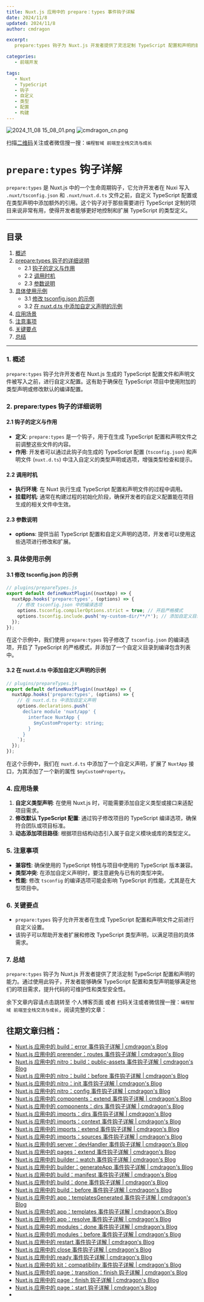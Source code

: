 ```yaml
---
title: Nuxt.js 应用中的 prepare：types 事件钩子详解
date: 2024/11/8
updated: 2024/11/8
author: cmdragon

excerpt:
   prepare:types 钩子为 Nuxt.js 开发者提供了灵活定制 TypeScript 配置和声明的能力。通过使用此钩子，开发者能够确保 TypeScript 配置和类型声明能够满足他们的项目需求，提升代码的可维护性和类型安全性。

categories:
   - 前端开发

tags:
   - Nuxt
   - TypeScript
   - 钩子
   - 自定义
   - 类型
   - 配置
   - 构建
---
```


<img src="https://static.cmdragon.cn/blog/images/2024_11_08 15_08_01.png@blog" title="2024_11_08 15_08_01.png" alt="2024_11_08 15_08_01.png"/>

<img src="https://static.cmdragon.cn/blog/images/cmdragon_cn.png" title="cmdragon_cn.png" alt="cmdragon_cn.png"/>


扫描[二维码](https://static.cmdragon.cn/blog/images/cmdragon_cn.png)关注或者微信搜一搜：`编程智域 前端至全栈交流与成长`

# `prepare:types` 钩子详解

`prepare:types` 是 Nuxt.js 中的一个生命周期钩子，它允许开发者在 Nuxi 写入 `.nuxt/tsconfig.json` 和 `.nuxt/nuxt.d.ts` 文件之前，自定义 TypeScript 配置或在类型声明中添加额外的引用。这个钩子对于那些需要进行 TypeScript 定制的项目来说非常有用，使得开发者能够更好地控制和扩展 TypeScript 的类型定义。

---

## 目录

1. [概述](#1-概述)
2. [prepare:types 钩子的详细说明](#2-preparatypes-钩子的详细说明)
   - 2.1 [钩子的定义与作用](#21-钩子的定义与作用)
   - 2.2 [调用时机](#22-调用时机)
   - 2.3 [参数说明](#23-参数说明)
3. [具体使用示例](#3-具体使用示例)
   - 3.1 [修改 tsconfig.json 的示例](#31-修改-tsconfigjson-的示例)
   - 3.2 [在 nuxt.d.ts 中添加自定义声明的示例](#32-在-nuxtdts-中添加自定义声明的示例)
4. [应用场景](#4-应用场景)
5. [注意事项](#5-注意事项)
6. [关键要点](#6-关键要点)
7. [总结](#7-总结)

---

### 1. 概述

`prepare:types` 钩子允许开发者在 Nuxt.js 生成的 TypeScript 配置文件和声明文件被写入之前，进行自定义配置。这有助于确保在 TypeScript 项目中使用附加的类型声明或修改默认的编译配置。

### 2. prepare:types 钩子的详细说明

#### 2.1 钩子的定义与作用

- **定义**: `prepare:types` 是一个钩子，用于在生成 TypeScript 配置和声明文件之前调整这些文件的内容。
- **作用**: 开发者可以通过此钩子向生成的 TypeScript 配置 (`tsconfig.json`) 和声明文件 (`nuxt.d.ts`) 中注入自定义的类型声明或选项，增强类型检查和提示。

#### 2.2 调用时机

- **执行环境**: 在 Nuxt 执行生成 TypeScript 配置和声明文件的过程中调用。
- **挂载时机**: 通常在构建过程的初始化阶段，确保开发者的自定义配置能在项目生成的相关文件中生效。

#### 2.3 参数说明

- **options**: 提供当前 TypeScript 配置和自定义声明的选项，开发者可以使用这些选项进行修改和扩展。

### 3. 具体使用示例

#### 3.1 修改 tsconfig.json 的示例

```javascript
// plugins/prepareTypes.js
export default defineNuxtPlugin((nuxtApp) => {
  nuxtApp.hooks('prepare:types', (options) => {
    // 修改 tsconfig.json 中的编译选项
    options.tsconfig.compilerOptions.strict = true; // 开启严格模式
    options.tsconfig.include.push('my-custom-dir/**/*'); // 添加自定义目录
  });
});
```

在这个示例中，我们使用 `prepare:types` 钩子修改了 `tsconfig.json` 的编译选项，开启了 TypeScript 的严格模式，并添加了一个自定义目录到编译包含列表中。

#### 3.2 在 nuxt.d.ts 中添加自定义声明的示例

```javascript
// plugins/prepareTypes.js
export default defineNuxtPlugin((nuxtApp) => {
  nuxtApp.hooks('prepare:types', (options) => {
    // 在 nuxt.d.ts 中添加自定义声明
    options.declarations.push(`
      declare module 'nuxt/app' {
        interface NuxtApp {
          $myCustomProperty: string;
        }
      }
    `);
  });
});
```

在这个示例中，我们在 `nuxt.d.ts` 中添加了一个自定义声明，扩展了 `NuxtApp` 接口，为其添加了一个新的属性 `$myCustomProperty`。

### 4. 应用场景

1. **自定义类型声明**: 在使用 Nuxt.js 时，可能需要添加自定义类型或接口来适配项目需求。
2. **修改默认 TypeScript 配置**: 通过钩子修改项目的 TypeScript 编译选项，确保符合团队或项目标准。
3. **动态添加项目路径**: 根据项目结构动态引入属于自定义模块或库的类型定义。

### 5. 注意事项

- **兼容性**: 确保使用的 TypeScript 特性与项目中使用的 TypeScript 版本兼容。
- **类型冲突**: 在添加自定义声明时，要注意避免与已有的类型冲突。
- **性能**: 修改 `tsconfig` 的编译选项可能会影响 TypeScript 的性能，尤其是在大型项目中。

### 6. 关键要点

- `prepare:types` 钩子允许开发者在生成 TypeScript 配置和声明文件之前进行自定义设置。
- 该钩子可以帮助开发者扩展和修改 TypeScript 类型声明，以满足项目的具体需求。

### 7. 总结

`prepare:types` 钩子为 Nuxt.js 开发者提供了灵活定制 TypeScript 配置和声明的能力。通过使用此钩子，开发者能够确保 TypeScript 配置和类型声明能够满足他们的项目需求，提升代码的可维护性和类型安全性。

余下文章内容请点击跳转至 个人博客页面 或者 扫码关注或者微信搜一搜：`编程智域 前端至全栈交流与成长`，阅读完整的文章：

## 往期文章归档：

- [Nuxt.js 应用中的 build：error 事件钩子详解 | cmdragon's Blog](https://blog.cmdragon.cn/posts/6ea046edf756/)
- [Nuxt.js 应用中的 prerender：routes 事件钩子详解 | cmdragon's Blog](https://blog.cmdragon.cn/posts/925363b7ba91/)
- [Nuxt.js 应用中的 nitro：build：public-assets 事件钩子详解 | cmdragon's Blog](https://blog.cmdragon.cn/posts/e3ab63fec9ce/)
- [Nuxt.js 应用中的 nitro：build：before 事件钩子详解 | cmdragon's Blog](https://blog.cmdragon.cn/posts/1c70713c402c/)
- [Nuxt.js 应用中的 nitro：init 事件钩子详解 | cmdragon's Blog](https://blog.cmdragon.cn/posts/8122bb43e5c6/)
- [Nuxt.js 应用中的 nitro：config 事件钩子详解 | cmdragon's Blog](https://blog.cmdragon.cn/posts/61ef115005d4/)
- [Nuxt.js 应用中的 components：extend 事件钩子详解 | cmdragon's Blog](https://blog.cmdragon.cn/posts/f1df4f41c9a9/)
- [Nuxt.js 应用中的 components：dirs 事件钩子详解 | cmdragon's Blog](https://blog.cmdragon.cn/posts/0f896139298c/)
- [Nuxt.js 应用中的 imports：dirs 事件钩子详解 | cmdragon's Blog](https://blog.cmdragon.cn/posts/ddb970c3c508/)
- [Nuxt.js 应用中的 imports：context 事件钩子详解 | cmdragon's Blog](https://blog.cmdragon.cn/posts/95d21c3b16f6/)
- [Nuxt.js 应用中的 imports：extend 事件钩子详解 | cmdragon's Blog](https://blog.cmdragon.cn/posts/002d9daf4c46/)
- [Nuxt.js 应用中的 imports：sources 事件钩子详解 | cmdragon's Blog](https://blog.cmdragon.cn/posts/f4858dcadca1/)
- [Nuxt.js 应用中的 server：devHandler 事件钩子详解 | cmdragon's Blog](https://blog.cmdragon.cn/posts/801ed4ce0612/)
- [Nuxt.js 应用中的 pages：extend 事件钩子详解 | cmdragon's Blog](https://blog.cmdragon.cn/posts/83af28e7c789/)
- [Nuxt.js 应用中的 builder：watch 事件钩子详解 | cmdragon's Blog](https://blog.cmdragon.cn/posts/fa5b7db36d2d/)
- [Nuxt.js 应用中的 builder：generateApp 事件钩子详解 | cmdragon's Blog](https://blog.cmdragon.cn/posts/adc96aee3b3c/)
- [Nuxt.js 应用中的 build：manifest 事件钩子详解 | cmdragon's Blog](https://blog.cmdragon.cn/posts/523de9001247/)
- [Nuxt.js 应用中的 build：done 事件钩子详解 | cmdragon's Blog](https://blog.cmdragon.cn/posts/41dece9c782c/)
- [Nuxt.js 应用中的 build：before 事件钩子详解 | cmdragon's Blog](https://blog.cmdragon.cn/posts/eb2bd3bbfab8/)
- [Nuxt.js 应用中的 app：templatesGenerated 事件钩子详解 | cmdragon's Blog](https://blog.cmdragon.cn/posts/b76b5d553a8b/)
- [Nuxt.js 应用中的 app：templates 事件钩子详解 | cmdragon's Blog](https://blog.cmdragon.cn/posts/ace6c53275c4/)
- [Nuxt.js 应用中的 app：resolve 事件钩子详解 | cmdragon's Blog](https://blog.cmdragon.cn/posts/9ea12f07cc2a/)
- [Nuxt.js 应用中的 modules：done 事件钩子详解 | cmdragon's Blog](https://blog.cmdragon.cn/posts/397fbad66fab/)
- [Nuxt.js 应用中的 modules：before 事件钩子详解 | cmdragon's Blog](https://blog.cmdragon.cn/posts/5b5669bca701/)
- [Nuxt.js 应用中的 restart 事件钩子详解 | cmdragon's Blog](https://blog.cmdragon.cn/posts/25888bf37a0f/)
- [Nuxt.js 应用中的 close 事件钩子详解 | cmdragon's Blog](https://blog.cmdragon.cn/posts/ec1665a791a5/)
- [Nuxt.js 应用中的 ready 事件钩子详解 | cmdragon's Blog](https://blog.cmdragon.cn/posts/37d771762c8f/)
- [Nuxt.js 应用中的 kit：compatibility 事件钩子详解 | cmdragon's Blog](https://blog.cmdragon.cn/posts/52224e8e71ec/)
- [Nuxt.js 应用中的 page：transition：finish 钩子详解 | cmdragon's Blog](https://blog.cmdragon.cn/posts/80acaed2b809/)
- [Nuxt.js 应用中的 page：finish 钩子详解 | cmdragon's Blog](https://blog.cmdragon.cn/posts/2e422732f13a/)
- [Nuxt.js 应用中的 page：start 钩子详解 | cmdragon's Blog](https://blog.cmdragon.cn/posts/9876204f1a7b/)
-

